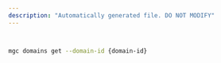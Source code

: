 ```yaml
---
description: "Automatically generated file. DO NOT MODIFY"
---
```


```bash


mgc domains get --domain-id {domain-id}

```